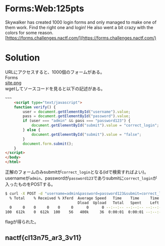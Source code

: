 # Forms:Web:125pts
Skywalker has created 1000 login forms and only managed to make one of them work. Find the right one and login! He also went a bit crazy with the colors for some reason.  
[https://forms.challenges.nactf.com/](https://forms.challenges.nactf.com/)  

# Solution
URLにアクセスすると、1000個のフォームがある。  
Forms  
[site.png](site/site.png)  
wgetしてソースコードを見ると以下の記述がある。  
```html
~~~
    <script type="text/javascript">
    function verify() {
        user = document.getElementById("username").value;
        pass = document.getElementById("password").value;
        if (user === "admin" && pass === "password123") {
            document.getElementById("submit").value = "correct_login";
        } else {
            document.getElementById("submit").value = "false";
        }
        document.form.submit();
    }
</script>
</body>
</html>
```
正解のフォームのみsubmitが`correct_login`となる(idで検索すればよい)。
usernameが`admin`、passwordが`password123`でありsubmitに`correct_login`が入ったものをPOSTする。  
```bash
$ curl -X POST -d "username=admin&password=password123&submit=correct_login" https://forms.challenges.nactf.com/ | grep nactf
  % Total    % Received % Xferd  Average Speed   Time    Time     Time  Current
                                 Dload  Upload   Total   Spent    Left  Speed
  0     0    0     0    0     0      0      0 --:--:-- --:--:-- --:--:--     0                Flag: nactf{cl13n75_ar3_3v11}
100  612k    0  612k  100    56   400k     36  0:00:01  0:00:01 --:--:--  400k
```
flagが得られた。  

## nactf{cl13n75_ar3_3v11}